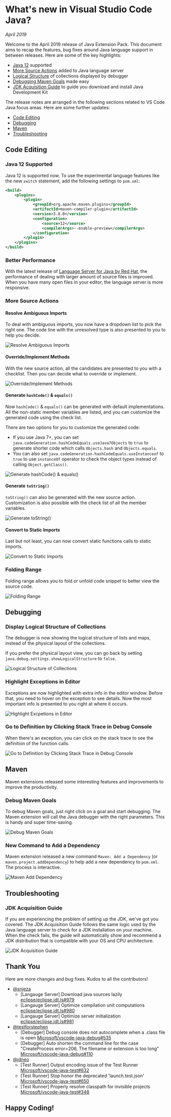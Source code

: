 # What's new in Visual Studio Code Java?

*April 2019*

Welcome to the April 2019 release of Java Extension Pack. This document aims to recap the features, bug fixes around Java language support in between releases. Here are some of the key highlights:

- [Java 12](#java-12-supported) supported
- [More Source Actions](#more-source-actions) added to Java language server
- [Logical Structure](#display-logical-structure-of-collections) of collections displayed by debugger
- [Debugging Maven Goals](#debug-maven-goals) made easy
- [JDK Acquisition Guide](#jdk-acquisition-guide) to guide you download and install Java Development Kit

The release notes are arranged in the following sections related to VS Code Java focus areas. Here are some further updates:

- [Code Editing](#code-editing)
- [Debugging](#debugging)
- [Maven](#maven)
- [Troubleshooting](#troubleshooting)

## Code Editing

### Java 12 Supported

Java 12 is supported now. To use the experimental language features like the new `switch` statement, add the following settings to `pom.xml`:

```xml
<build>
    <plugins>
        <plugin>
            <groupId>org.apache.maven.plugins</groupId>
            <artifactId>maven-compiler-plugin</artifactId>
            <version>3.8.0</version>
            <configuration>
                <source>12</source>
                <compilerArgs>--enable-preview</compilerArgs>
            </configuration>
        </plugin>
    </plugins>
</build>
```

### Better Performance

With the latest release of [Language Server for Java by Red Hat](https://marketplace.visualstudio.com/items?itemName=redhat.java), the performance of dealing with larger amount of source files is improved. When you have many open files in your editor, the language server is more responsive.

### More Source Actions

#### Resolve Ambiguous Imports

To deal with ambiguous imports, you now have a dropdown list to pick the right one. The code line with the unresolved type is also presented to you to help you decide.

![Resolve Ambiguous Imports](https://github.com/Microsoft/vscode-java-pack/raw/master/release-notes/v0.7.0/java.organize.imports.gif)

#### Override/Implement Methods

With the new source action, all the candidates are presented to you with a checklist. Then you can decide what to override or implement.

![Override/Implement Methods](https://github.com/Microsoft/vscode-java-pack/raw/master/release-notes/v0.7.0/java.implement.methods.gif)

#### Generate `hashCode()` & `equals()`

Now `hashCode()` & `equals()` can be generated with default implementations. All the non-static member variables are listed, and you can customize the generated code using the check list.

There are two options for you to customize the generated code:

- If you use Java 7+, you can set `java.codeGeneration.hashCodeEquals.useJava7Objects` to `true` to generate shorter code which calls `Objects.hash` and `Objects.equals`.
- You can also set `java.codeGeneration.hashCodeEquals.useInstanceof` to `true` to use `instanceOf` operator to check the object types instead of calling `Object.getClass()`.

![Generate `hashCode()` & `equals()`](https://github.com/Microsoft/vscode-java-pack/raw/master/release-notes/v0.7.0/java.hashcode.equals.gif)

#### Generate `toString()`

`toString()` can also be generated with the new source action. Customization is also possible with the check list of all the member variables.

![Generate `toString()`](https://github.com/Microsoft/vscode-java-pack/raw/master/release-notes/v0.7.0/java.generate.tostring.gif)

#### Convert to Static Imports

Last but not least, you can now convert static functions calls to static imports.

![Convert to Static Imports](https://github.com/Microsoft/vscode-java-pack/raw/master/release-notes/v0.7.0/java.convert.static.import.gif)

### Folding Range

Folding range allows you to fold or unfold code snippet to better view the source code.

![Folding Range](https://github.com/Microsoft/vscode-java-pack/raw/master/release-notes/v0.7.0/java.folding.range.gif)

## Debugging

### Display Logical Structure of Collections

The debugger is now showing the logical structure of lists and maps, instead of the physical layout of the collections.

If you prefer the physical layout view, you can go back by setting `java.debug.settings.showLogicalStructure` to `false`.

![Logical Structure of Collections](https://github.com/Microsoft/vscode-java-pack/raw/master/release-notes/v0.7.0/java.debug.logical.structure.gif)

### Highlight Exceptions in Editor

Exceptions are now highlighted with extra info in the editor window. Before that, you need to hover on the exception to see details. Now the most important info is presented to you right at where it occurs.

![Highlight Excpetions in Editor](https://github.com/Microsoft/vscode-java-pack/raw/master/release-notes/v0.7.0/java.debug.exception.view.gif)

### Go to Definition by Clicking Stack Trace in Debug Console

When there's an exception, you can click on the stack trace to see the definition of the function calls.

![Go to Definition by Clicking Stack Trace in Debug Console](https://github.com/Microsoft/vscode-java-pack/raw/master/release-notes/v0.7.0/debug.gtd.stack.trace.gif)

## Maven

Maven extensions released some interesting features and improvements to improve the productivity.

### Debug Maven Goals

To debug Maven goals, just right click on a goal and start debugging. The Maven extension will call the Java debugger with the right parameters. This is handy and super time-saving.

![Debug Maven Goals](https://github.com/Microsoft/vscode-java-pack/raw/master/release-notes/v0.7.0/maven.debug.goals.gif)

### New Command to Add a Dependency

Maven extension released a new command `Maven: Add a Dependency` (or `maven.project.addDependency`) to help add a new dependency to `pom.xml`. The process is interactive.

![Maven Add Dependency](https://github.com/Microsoft/vscode-java-pack/raw/master/release-notes/v0.7.0/maven.add.dependency.gif)

## Troubleshooting

### JDK Acquisition Guide

If you are experiencing the problem of setting up the JDK, we've got you covered. The JDK Acquisition Guide follows the same logic used by the Java language server to check for a JDK installation on your machine. When the check fails, the guide will automatically show and recommend a JDK distribution that is compatible with your OS and CPU architecture.

![JDK Acquisition Guide](https://github.com/Microsoft/vscode-java-pack/raw/master/release-notes/v0.7.0/jdk.acquisition.guide.gif)

## Thank You

Here are more changes and bug fixes. Kudos to all the contributors!

- [@snjeza](https://github.com/snjeza)
    - [Langauge Server] Download java sources lazily [eclipse/eclipse.jdt.ls#979](https://github.com/eclipse/eclipse.jdt.ls/issues/979)
    - [Langauge Server] Optimize compilation unit computations [eclipse/eclipse.jdt.ls#980](https://github.com/eclipse/eclipse.jdt.ls/issues/980)
    - [Langauge Server] Optimize server initialization [eclipse/eclipse.jdt.ls#981](https://github.com/eclipse/eclipse.jdt.ls/issues/981)
- [@testforstephen](https://github.com/testforstephen)
    - [Debugger] Debug console does not autocomplete when a .class file is open [Microsoft/vscode-java-debug#535](https://github.com/Microsoft/vscode-java-debug/issues/535)
    - [Debugger] Auto shorten the command line for the case "CreateProcess error=206, The filename or extension is too long" [Microsoft/vscode-java-debug#110](https://github.com/Microsoft/vscode-java-debug/issues/110)
- [@jdneo](https://github.com/jdneo)
    - [Test Runner] Output encoding issue of the Test Runner [Microsoft/vscode-java-test#632](https://github.com/Microsoft/vscode-java-test/issues/632)
    - [Test Runner] Stop honor the deprecated 'launch.test.json' [Microsoft/vscode-java-test#650](https://github.com/Microsoft/vscode-java-test/issues/650)
    - [Test Runner] Properly resolve classpath for invisible projects [Microsoft/vscode-java-test#348](https://github.com/Microsoft/vscode-java-test/issues/348#issuecomment-480687978)

## Happy Coding!
